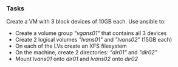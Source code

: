 
### Tasks
 Create a VM with 3 block devices of 10GB each. Use ansible to:
  - Create a volume group *"vgans01"* that contains all 3 devices
  - Create 2 logical volumes *"lvans01"* and *"lvans02*" (15GB each)
  - On each of the LVs create an XFS filesystem
  - On the machine, create 2 directories: *"dir01"* and *"dir02"*
  - Mount *lvans01* onto *dir01* and *lvans02* onto *dir02* 
